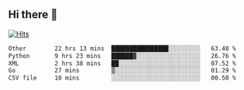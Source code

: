## Hi there 👋

<!--
**alihaqberdi/alihaqberdi** is a ✨ _special_ ✨ repository because its `README.md` (this file) appears on your GitHub profile.

Here are some ideas to get you started:

- 🔭 I’m currently working on ...
- 🌱 I’m currently learning ...
- 👯 I’m looking to collaborate on ...
- 🤔 I’m looking for help with ...
- 💬 Ask me about ...
- 📫 How to reach me: ...
- 😄 Pronouns: ...
- ⚡ Fun fact: ...
-->

[![Hits](https://hits.sh/github.com/alihaqberdi.svg)](https://hits.sh/github.com/alihaqberdi/)

<!--START_SECTION:waka-->

```txt
Other        22 hrs 13 mins  ████████████████░░░░░░░░░   63.40 %
Python       9 hrs 23 mins   ██████▓░░░░░░░░░░░░░░░░░░   26.76 %
XML          2 hrs 38 mins   ██░░░░░░░░░░░░░░░░░░░░░░░   07.52 %
Go           27 mins         ▒░░░░░░░░░░░░░░░░░░░░░░░░   01.29 %
CSV file     10 mins         ░░░░░░░░░░░░░░░░░░░░░░░░░   00.50 %
```

<!--END_SECTION:waka-->

